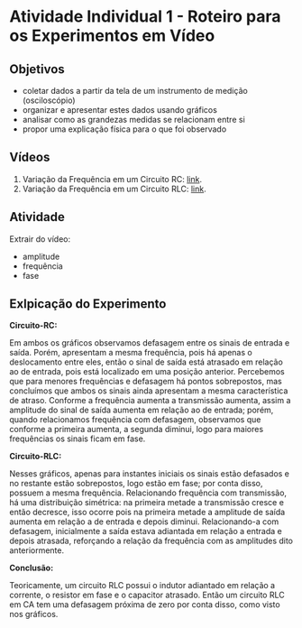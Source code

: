 # Atividade Individual 1 - Roteiro para os Experimentos em Vídeo
## Objetivos
- coletar dados a partir da tela de um instrumento de medição (osciloscópio)
- organizar e apresentar estes dados usando gráficos
- analisar como as grandezas medidas se relacionam entre si
- propor uma explicação física para o que foi observado

## Vídeos
1. Variação da Frequência em um Circuito RC: [link](https://www.youtube.com/watch?v=6R8ld2hTTQs).
2. Variação da Frequência em um Circuito RLC: [link](https://www.youtube.com/watch?v=ngEL5Ltxd1w).

## Atividade
Extrair do vídeo:
- amplitude
- frequência
- fase

## Exlpicação do Experimento
**Circuito-RC:**

Em ambos os gráficos observamos defasagem entre os sinais de entrada e saída. Porém, apresentam a mesma frequência, pois há apenas o deslocamento entre eles, então o sinal de saída está atrasado em relação ao de entrada, pois está localizado em uma posição anterior. Percebemos que para menores frequências e defasagem há pontos sobrepostos, mas concluímos que ambos os sinais ainda apresentam a mesma característica de atraso.
Conforme a frequência aumenta a transmissão aumenta, assim a amplitude do sinal de saída aumenta em relação ao de entrada; porém, quando relacionamos frequência com defasagem, observamos que conforme a primeira aumenta, a segunda diminui, logo para maiores frequências os sinais ficam em fase.

**Circuito-RLC:**

Nesses gráficos, apenas para instantes iniciais os sinais estão defasados e no restante estão sobrepostos, logo estão em fase; por conta disso, possuem a mesma frequência. Relacionando frequência com transmissão, há uma distribuição simétrica: na primeira metade a transmissão cresce e então decresce, isso ocorre pois na primeira metade a amplitude de saída aumenta em relação a de entrada e depois diminui. Relacionando-a com defasagem, inicialmente a saída estava adiantada em relação a entrada e depois atrasada, reforçando a relação da frequência com as amplitudes dito anteriormente.

**Conclusão:**

Teoricamente, um circuito RLC possui o indutor adiantado em relação a corrente, o resistor em fase e o capacitor atrasado. Então um circuito RLC em CA tem uma defasagem próxima de zero por conta disso, como visto nos gráficos.
